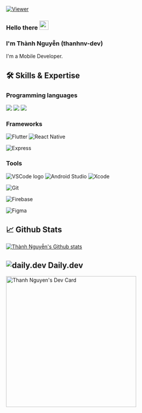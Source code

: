 [![Viewer](https://komarev.com/ghpvc/?username=thanhnv-dev&color=1A8FE3&style=flat)](https://github.com/thanhnv-dev)
### Hello there <img src="https://media.giphy.com/media/hvRJCLFzcasrR4ia7z/giphy.gif" width="25px">
### I'm Thành Nguyễn (thanhnv-dev)
I'm a Mobile Developer.

## 🛠️ Skills & Expertise
### Programming languages
![](https://img.shields.io/badge/Dart-informational?style=flat&logo=dart&logoColor=5BC2F1&color=0175C2)
![](https://img.shields.io/badge/Javascript-informational?style=flat&logo=javascript&logoColor=000000&color=ffdf00)
![](https://img.shields.io/badge/Typescript-informational?style=flat&logo=typescript&logoColor=white&color=2e79c7)

### Frameworks
![Flutter](https://img.shields.io/badge/Flutter-information?style=for-the-badge&logo=flutter&logoColor=02569B&color=white)
![React Native](https://img.shields.io/badge/React_Native-informational?logo=react&logoColor=61DAFB&style=for-the-badge&color=white)

![Express](https://img.shields.io/badge/Express.JS-information?style=for-the-badge&logo=express&logoColor=02569B&color=white)



### Tools
![VSCode logo](https://img.shields.io/badge/VS%20Code-informational?logo=visual-studio-code&logoColor=white&style=flat)
![Android Studio](https://img.shields.io/badge/Android_Studio-informational?style=flat&logo=androidstudio&logoColor=3ddc84&color=132e3d)
![Xcode](https://img.shields.io/badge/Xcode-informational?style=flat&logo=xcode&logoColor=white&color=176ee3)

![Git](https://img.shields.io/badge/git-informational?logo=Git&logoColor=F05032&style=social)

![Firebase](https://img.shields.io/badge/Firebase-informational?logo=firebase&logoColor=FFCA28&style=social)

![Figma](https://img.shields.io/badge/Figma-informational?style=social&logo=figma&logoColor=F24E1E)

## 📈 Github Stats
<a href="https://github.com/thanhnv-dev" title="thanhnv-dev">
    <img src="https://github-readme-stats.vercel.app/api?username=thanhnv-dev&show_icons=true&hide_border=true" alt="Thành Nguyễn's Github stats" />
</a>

## ![daily.dev](https://img.shields.io/badge/-information?style=social&logo=dailydotdev&logoColor=CE3DF3) Daily.dev
<a href="https://app.daily.dev/thanhnv"><img src="https://api.daily.dev/devcards/v2/d76rcp8yobGD7bvUlOr5L.png?r=4at&type=default" width="356" alt="Thanh Nguyen's Dev Card"/></a>
